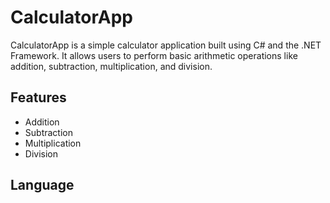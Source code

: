 # CalculatorApp

CalculatorApp is a simple calculator application built using C# and the .NET Framework. It allows users to perform basic arithmetic operations like addition, subtraction, multiplication, and division.

## Features

- Addition
- Subtraction
- Multiplication
- Division

## Language
   
